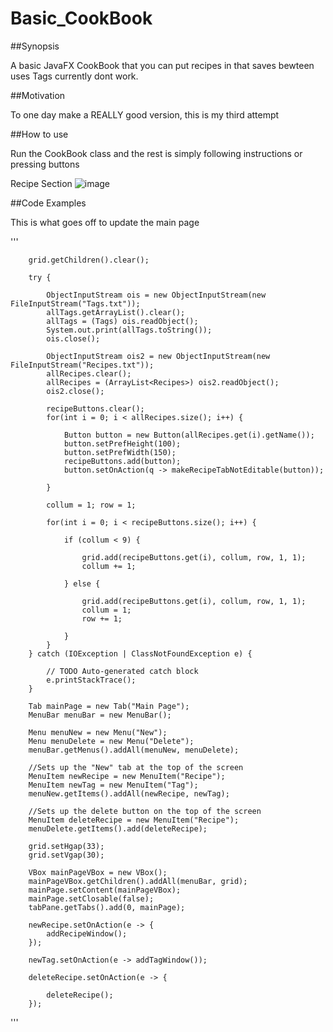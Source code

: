 # Basic_CookBook

##Synopsis

A basic JavaFX CookBook that you can put recipes in that saves bewteen uses
Tags currently dont work.

##Motivation

To one day make a REALLY good version, this is my third attempt

##How to use

Run the CookBook class and the rest is simply following instructions or pressing buttons

Recipe Section
![image](https://github.com/user-attachments/assets/13c1f031-cd4c-48bf-b4c9-df74d38b426b)


##Code Examples

This is what goes off to update the main page

'''
		
		grid.getChildren().clear();
		
		try {
			
			ObjectInputStream ois = new ObjectInputStream(new FileInputStream("Tags.txt"));
			allTags.getArrayList().clear();
			allTags = (Tags) ois.readObject();
			System.out.print(allTags.toString());
			ois.close();
			
			ObjectInputStream ois2 = new ObjectInputStream(new FileInputStream("Recipes.txt"));
			allRecipes.clear();
			allRecipes = (ArrayList<Recipes>) ois2.readObject();
			ois2.close();
			
			recipeButtons.clear();
			for(int i = 0; i < allRecipes.size(); i++) {
				
				Button button = new Button(allRecipes.get(i).getName());
				button.setPrefHeight(100);
				button.setPrefWidth(150);
				recipeButtons.add(button);
				button.setOnAction(q -> makeRecipeTabNotEditable(button));
				
			}
			
			collum = 1; row = 1;
			
			for(int i = 0; i < recipeButtons.size(); i++) {
			
				if (collum < 9) {
				
					grid.add(recipeButtons.get(i), collum, row, 1, 1);
					collum += 1;
		
				} else {
		
					grid.add(recipeButtons.get(i), collum, row, 1, 1);
					collum = 1;
					row += 1;
		
				}
			}
		} catch (IOException | ClassNotFoundException e) {
			
			// TODO Auto-generated catch block
			e.printStackTrace();
		}
		
		Tab mainPage = new Tab("Main Page");
	    MenuBar menuBar = new MenuBar();    
	    
	    Menu menuNew = new Menu("New");
	    Menu menuDelete = new Menu("Delete");
	    menuBar.getMenus().addAll(menuNew, menuDelete);
	    
	    //Sets up the "New" tab at the top of the screen
	    MenuItem newRecipe = new MenuItem("Recipe");
	    MenuItem newTag = new MenuItem("Tag");
	    menuNew.getItems().addAll(newRecipe, newTag);
	    
	    //Sets up the delete button on the top of the screen
	    MenuItem deleteRecipe = new MenuItem("Recipe");
	    menuDelete.getItems().add(deleteRecipe);
	    
		grid.setHgap(33);
		grid.setVgap(30);
		
	    VBox mainPageVBox = new VBox();
	    mainPageVBox.getChildren().addAll(menuBar, grid);
	    mainPage.setContent(mainPageVBox);
	    mainPage.setClosable(false);
	    tabPane.getTabs().add(0, mainPage);
	    
	    newRecipe.setOnAction(e -> {
	    	addRecipeWindow();
	    });
	    
	    newTag.setOnAction(e -> addTagWindow());
		
	    deleteRecipe.setOnAction(e -> {
	    	
	    	deleteRecipe();
	    });
'''


